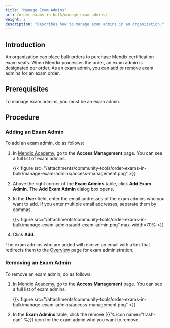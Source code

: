 ```yaml
---
title: "Manage Exam Admins"
url: /order-exams-in-bulk/manage-exam-admins/
weight: 2
description: "Describes how to manage exam admins in an organization."
---
```


## Introduction

An organization can place bulk orders to purchase Mendix certification exam seats. When Mendix processes the order, an exam admin is designated per order. As an exam admin, you can add or remove exam admins for an exam order.

## Prerequisites

To manage exam admins, you must be an exam admin.

## Procedure

### Adding an Exam Admin

To add an exam admin, do as follows:

1. In [Mendix Academy](https://academy.mendix.com/), go to the **Access Management** page. You can see a full list of exam admins.

     {{< figure src="/attachments/community-tools/order-exams-in-bulk/manage-exam-admins/access-management.png" >}}

2. Above the right corner of the **Exam Admins** table, click **Add Exam Admin**. The **Add Exam Admin** dialog box opens.

3. In the **User** field, enter the email addresses of the exam admins who you want to add. If you enter multiple email addresses, separate them by commas.

    {{< figure src="/attachments/community-tools/order-exams-in-bulk/manage-exam-admins/add-exam-admin.png" max-width=70% >}}

4. Click **Add**.

The exam admins who are added will receive an email with a link that redirects them to the [Overview](https://academy.mendix.com/link/examadmin) page for exam administration.

### Removing an Exam Admin

To remove an exam admin, do as follows:

1. In [Mendix Academy](https://academy.mendix.com/), go to the **Access Management** page. You can see a full list of exam admins.

    {{< figure src="/attachments/community-tools/order-exams-in-bulk/manage-exam-admins/access-management.png" >}}

2. In the **Exam Admins** table, click the remove ({{% icon name="trash-can" %}}) icon for the exam admin who you want to remove.

